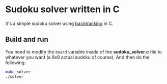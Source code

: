 # Sudoku solver written in C

It's a simple sudoku solver using [backtracking](https://en.wikipedia.org/wiki/Backtracking) in C.

## Build and run

You need to modify the <code>board</code> variable inside of the **sudoku_solver.c** file to whatever you want (a 9x9 actual sudoku of course). 
And then do the following:

```bash
make solver
./solver
```
